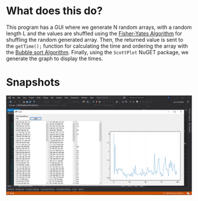 # What does this do?

This program has a GUI where we generate N random arrays, with a random length L and the values are shuffled using the [Fisher-Yates Algorithm](https://en.wikipedia.org/wiki/Fisher%E2%80%93Yates_shuffle) for shuffling the random generated array. Then, the returned value is sent to the `getTime();` function for calculating the time and ordering the array with the [Bubble sort Algorithm](https://en.wikipedia.org/wiki/Bubble_sort). Finally, using the `ScottPlot` NuGET package, we generate the graph to display the times.

# Snapshots
<p align="center">
  <img src="https://github.com/DiracSpace/CSharpCodeExamples/blob/main/WinFormApplications/evidence/BubblesortTimeCalculationWithScottPlotGUI.PNG">
</p>